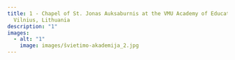 ```yaml
---
title: 1 - Chapel of St. Jonas Auksaburnis at the VMU Academy of Education,
  Vilnius, Lithuania
description: "1"
images:
  - alt: "1"
    image: images/švietimo-akademija_2.jpg
---
```

